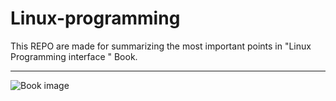 # Linux-programming
This REPO are made for summarizing the most important points in "Linux Programming interface " Book.

---
![Book image](https://www.google.com/url?sa=i&url=https%3A%2F%2Fman7.org%2Ftlpi%2Ftlpi_in_brief.html&psig=AOvVaw2UjRckDB2S3wtJofTU7_--&ust=1720816114210000&source=images&cd=vfe&opi=89978449&ved=0CBEQjRxqFwoTCOiFotbioIcDFQAAAAAdAAAAABAP)
